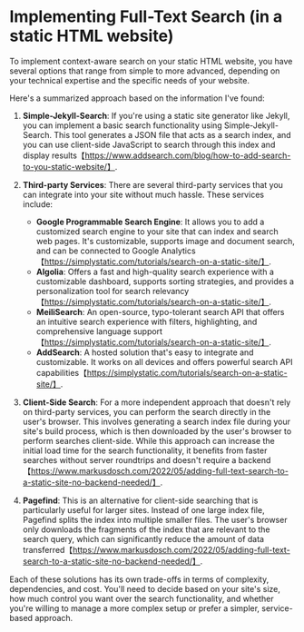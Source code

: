 # Implementing Full-Text Search (in a static HTML website)

To implement context-aware search on your static HTML website, you have several options that range from simple to more advanced, depending on your technical expertise and the specific needs of your website.

Here's a summarized approach based on the information I've found:

1. **Simple-Jekyll-Search**: If you're using a static site generator like Jekyll, you can implement a basic search functionality using Simple-Jekyll-Search. This tool generates a JSON file that acts as a search index, and you can use client-side JavaScript to search through this index and display results【https://www.addsearch.com/blog/how-to-add-search-to-you-static-website/】.

2. **Third-party Services**: There are several third-party services that you can integrate into your site without much hassle. These services include:
   - **Google Programmable Search Engine**: It allows you to add a customized search engine to your site that can index and search web pages. It's customizable, supports image and document search, and can be connected to Google Analytics【https://simplystatic.com/tutorials/search-on-a-static-site/】.
   - **Algolia**: Offers a fast and high-quality search experience with a customizable dashboard, supports sorting strategies, and provides a personalization tool for search relevancy【https://simplystatic.com/tutorials/search-on-a-static-site/】.
   - **MeiliSearch**: An open-source, typo-tolerant search API that offers an intuitive search experience with filters, highlighting, and comprehensive language support【https://simplystatic.com/tutorials/search-on-a-static-site/】.
   - **AddSearch**: A hosted solution that's easy to integrate and customizable. It works on all devices and offers powerful search API capabilities【https://simplystatic.com/tutorials/search-on-a-static-site/】.

3. **Client-Side Search**: For a more independent approach that doesn't rely on third-party services, you can perform the search directly in the user's browser. This involves generating a search index file during your site's build process, which is then downloaded by the user's browser to perform searches client-side. While this approach can increase the initial load time for the search functionality, it benefits from faster searches without server roundtrips and doesn't require a backend【https://www.markusdosch.com/2022/05/adding-full-text-search-to-a-static-site-no-backend-needed/】.

4. **Pagefind**: This is an alternative for client-side searching that is particularly useful for larger sites. Instead of one large index file, Pagefind splits the index into multiple smaller files. The user's browser only downloads the fragments of the index that are relevant to the search query, which can significantly reduce the amount of data transferred【https://www.markusdosch.com/2022/05/adding-full-text-search-to-a-static-site-no-backend-needed/】.

Each of these solutions has its own trade-offs in terms of complexity, dependencies, and cost. You'll need to decide based on your site's size, how much control you want over the search functionality, and whether you're willing to manage a more complex setup or prefer a simpler, service-based approach.
